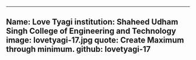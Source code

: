 ---
Name: Love Tyagi
institution: Shaheed Udham Singh College of Engineering and Technology 
image: lovetyagi-17.jpg 
quote: Create Maximum through minimum.
github: lovetyagi-17
------
